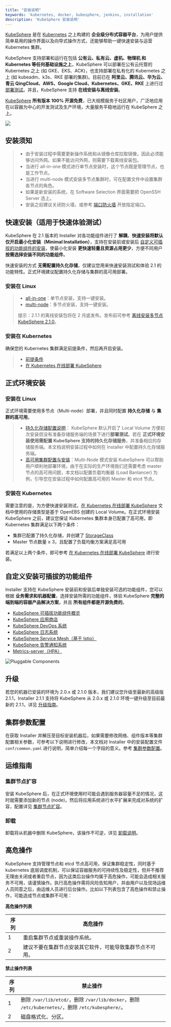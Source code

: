 ```yaml
---
title: "安装说明"
keywords: 'kubernetes, docker, kubesphere, jenkins, installation'
description: 'KubeSphere 安装说明'
---
```


[KubeSphere](https://kubesphere.com.cn) 是在 [Kubernetes](https://kubernetes.io) 之上构建的 **企业级分布式容器平台**，为用户提供简单易用的操作界面以及向导式操作方式，还能够帮助一键快速安装与运营 Kubernetes 集群。

KubeSphere 支持部署和运行在包括 **公有云、私有云、虚机、物理机 和 Kubernetes 等任何基础设施之上**，KubeSphere 可以部署在公有云托管的 Kubernetes 之上 (如 GKE、EKS、ACK)，也支持部署在私有化的 Kubernetes 之上 (如 kubeadm、k3s、RKE 部署的集群)。目前已在 **阿里云、腾讯云、华为云、青云 QingCloud、AWS、Google Cloud、Kubernetes、GKE、RKE** 上进行过[部署测试](https://github.com/kubesphere/ks-installer/issues/23)。并且，KubeSphere 支持 **在线安装与离线安装**。

[KubeSphere](https://github.com/kubesphere) **所有版本 100% 开源免费**，已大规模服务于社区用户，广泛地应用在以容器为中心的开发测试及生产环境，大量服务平稳地运行在 KubeSphere 之上。

![](https://pek3b.qingstor.com/kubesphere-docs/png/20191207004917.png)

## 安装须知

> - 由于安装过程中需要更新操作系统和从镜像仓库拉取镜像，因此必须能够访问外网。如果不能访问外网，则需要下载离线安装包。
> - 当进行 all-in-one 模式进行单节点安装时，这个节点既是管理节点，也是工作节点。
> - 当进行 multi-node 模式安装多节点集群时，可在配置文件中设置集群各节点的角色。
> - 如果是新安装的系统，在 Software Selection 界面需要把 OpenSSH Server 选上。
> - 安装之前建议关闭防火墙，或参考 [端口防火墙](../port-firewall) 开放指定端口。


## 快速安装（适用于快速体验测试）

KubeSphere 在 2.1 版本的 Installer 对各功能组件进行了 **解耦**，**快速安装将默认仅开启最小化安装（Minimal Installation）**，支持在安装前或安装后 [自定义可插拔的功能组件的安装](../intro#自定义安装可插拔的功能组件)，使最小化安装 **更快速轻量且资源占用更少**，方便不同用户 **按需选择安装不同的功能组件**。

快速安装的方式 **无需配置持久化存储**，仅建议您用来快速安装测试和体验 2.1 的功能特性。正式环境建议配置持久化存储与集群的高可用部署。

### 安装在 Linux

> - [all-in-one](../all-in-one)：单节点安装，支持一键安装。
> - [multi-node](../multi-node)：多节点安装，支持一键安装。
>
> 提示：2.1.1 的离线安装包将在 2 月底发布。发布前可参考 [离线安装多节点 KubeSphere 2.1.0](https://kubesphere.com.cn/forum/d/437-centos7-7-multinode-kubesphere2-1-offline)。


### 安装在 Kubernetes

确保您的 Kubernetes 集群满足前提条件，然后再开启安装。

> - [前提条件](../prerequisites)
> - [在 Kubernetes 在线部署 KubeSphere](../install-on-k8s)

## 正式环境安装

### 安装在 Linux

正式环境需要使用多节点（Multi-node）部署，并且同时配置 **持久化存储** 与 **集群的高可用**。

> - [持久化存储配置说明](../storage-configuration)： KubeSphere 默认开启了 Local Volume 方便初次安装但没有准备存储服务端的场景下进行**部署测试**。若在 **正式环境安装使用需配置 KubeSphere 支持的持久化存储服务**，并准备相应的存储服务端。本文档说明安装过程中如何在 Installer 中配置持久化存储服务端。
> - [高可用集群配置与安装](../master-ha)：Multi-Node 模式安装 KubeSphere 可以帮助用户顺利地部署环境，由于在实际的生产环境我们还需要考虑 master 节点的高可用问题，本文档以配置负载均衡器 (Load Banlancer) 为例，引导您在安装过程中如何配置高可用的 Master 和 etcd 节点。

### 安装在 Kubernetes

需要注意的是，为方便快速安装测试，[在 Kubernetes 在线部署 KubeSphere](../install-on-k8s) 文档中使用的存储类型是基于 OpenEBS 创建的 Local Volume。在正式环境安装 KubeSphere 之前，建议您保证 Kubernetes 集群本身已配置了高可用，即 Kubernetes 集群满足以下两个条件：

- 集群已配置了持久化存储，并创建了 [StorageClass](https://kubernetes.io/docs/concepts/storage/storage-classes/)
- Master 节点数量 ≥ 3，且配置了负载均衡方案满足高可用

若满足以上两个条件，即可参考 [在 Kubernetes 在线部署 KubeSphere](../install-on-k8s) 进行安装。

## 自定义安装可插拔的功能组件

Installer 支持在 KubeSphere 安装前和安装后单独安装可选的功能组件，您可以根据 **业务需求和机器配置**，选择安装所需的功能组件，体验 KubeSphere **完整的端到端的容器产品解决方案**，并且 **所有组件都是开源免费的**。

- [KubeSphere 可插拔功能组件概览](../pluggable-components)
- [KubeSphere 应用商店](../install-openpitrix)
- [KubeSphere DevOps 系统](../install-devops)
- [KubeSphere 日志系统](../install-logging)
- [KubeSphere Service Mesh（基于 Istio）](../install-servicemesh)
- [KubeSphere 告警通知系统](install-alert-notification)
- [Metrics-server（HPA）](instal-metrics-server)

![Pluggable Components](https://pek3b.qingstor.com/kubesphere-docs/png/20200104004443.png)

<!-- KubeSphere 2.1.0 中的相关组件包括了以下版本，其中带 * 号的组件为使用 Installer **最小化安装**时的默认安装项，其它组件为可选安装项：

|  组件 |  版本 |
|---|---|
|* KubeSphere| 2.1.0|
|* Kubernetes| v1.15.5 |
|* etcd|3.2.18|
|* Prometheus| v2.3.1|
|Fluent Bit| v1.2.1|
|Elasticsearch（ **支持外接** ）| v6.7.0 ( **支持对接 ElasticSearch 7.x** )|
|Istio | v1.3.3 |
|OpenPitrix| v0.4 |
|Jenkins| v2.176.2 |
|SonarQube| v7.4 | -->

## 升级

若您的机器已安装的环境为 2.0.x 或 2.1.0 版本，我们建议您升级至最新的高级版 2.1.1，Installer 2.1.1 支持将 KubeSphere 从 2.0.x 或 2.1.0 环境一键升级至目前最新的 2.1.1，详见 [升级指南](../upgrade)。

## 集群参数配置

在获取 Installer 并解压至目标安装机器后，如果需要修改网络、组件版本等集群配置相关参数，可参考以下说明进行修改，本文档对 Installer 中的安装配置文件 `conf/common.yaml` 进行说明，简单介绍每一个字段的意义。参考 [集群参数配置](../vars)。


## 运维指南

### 集群节点扩容

安装 KubeSphere 后，在正式环境使用时可能会遇到服务器容量不足的情况，这时就需要添加新的节点 (node)，然后将应用系统进行水平扩展来完成对系统的扩容，配置详见 [集群节点扩容](../add-nodes)。

### 卸载

卸载将从机器中删除 KubeSphere，该操作不可逆，详见 [卸载说明](../uninstall)。

## 高危操作

KubeSphere 支持管理节点和 etcd 节点高可用，保证集群稳定性，同时基于 kubernetes 底层调度机制，可以保证容器服务的可持续性及稳定性，但并不推荐无理由关闭或者重启节点，因为这类后台操作均属于高危操作，可能会造成相关服务不可用，请谨慎操作。执行高危操作需将风险告知用户，并由用户以及现场运维人员同意之后，由运维人员进行后台操作。比如以下列表包含了高危操作和禁止操作，可能造成节点或集群不可用：

**高危操作列表**

| 序列 | 高危操作|
|---|---|
| 1 |重启集群节点或重装操作系统。|
| 2 |建议不要在集群节点安装其它软件，可能导致集群节点不可用。|

**禁止操作列表**

| 序列 | 禁止操作|
|---|---|
| 1 |删除 `/var/lib/etcd/`，删除 `/var/lib/docker`，删除 `/etc/kubernetes/`，删除 `/etc/kubesphere/`。 |
| 2 |磁盘格式化、分区。|
